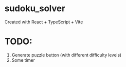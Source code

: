 # sudoku_solver
Created with React + TypeScript + Vite

# TODO: 
1. Generate puzzle button (with different difficulty levels)
2. Some timer